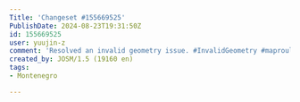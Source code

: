 ```yaml
---
Title: 'Changeset #155669525'
PublishDate: 2024-08-23T19:31:50Z
id: 155669525
user: yuujin-z
comment: 'Resolved an invalid geometry issue. #InvalidGeometry #maproulette mpr.lt/c/38500/t/244809403'
created_by: JOSM/1.5 (19160 en)
tags:
- Montenegro

---
```

